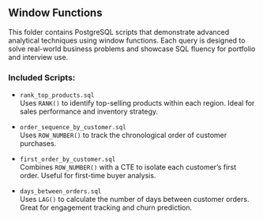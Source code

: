 ##  Window Functions

This folder contains PostgreSQL scripts that demonstrate advanced analytical techniques using window functions. Each query is designed to solve real-world business problems and showcase SQL fluency for portfolio and interview use.

### Included Scripts:
- `rank_top_products.sql`  
  Uses `RANK()` to identify top-selling products within each region. Ideal for sales performance and inventory strategy.

- `order_sequence_by_customer.sql`  
  Uses `ROW_NUMBER()` to track the chronological order of customer purchases.

- `first_order_by_customer.sql`  
  Combines `ROW_NUMBER()` with a CTE to isolate each customer’s first order. Useful for first-time buyer analysis.

- `days_between_orders.sql`  
  Uses `LAG()` to calculate the number of days between customer orders. Great for engagement tracking and churn prediction.
